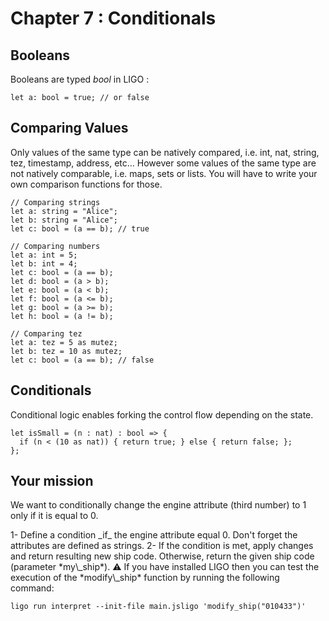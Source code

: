 # Chapter 7 : Conditionals

<dialog character="robot">[DROID-1242] INVALID CONDITIONAL INSTRUCTIONS. ERR %%$7834[[{23e3}]] PLEASE SPECIFY CONDITIONAL INSTRUCTIONS.</dialog>

## Booleans

Booleans are typed _bool_ in LIGO :

```
let a: bool = true; // or false
```

## Comparing Values

Only values of the same type can be natively compared, i.e. int, nat, string, tez, timestamp, address, etc... However some values of the same type are not natively comparable, i.e. maps, sets or lists. You will have to write your own comparison functions for those.

```
// Comparing strings
let a: string = "Alice";
let b: string = "Alice";
let c: bool = (a == b); // true

// Comparing numbers
let a: int = 5;
let b: int = 4;
let c: bool = (a == b);
let d: bool = (a > b);
let e: bool = (a < b);
let f: bool = (a <= b);
let g: bool = (a >= b);
let h: bool = (a != b);

// Comparing tez
let a: tez = 5 as mutez;
let b: tez = 10 as mutez;
let c: bool = (a == b); // false
```

## Conditionals

Conditional logic enables forking the control flow depending on the state.

```
let isSmall = (n : nat) : bool => {
  if (n < (10 as nat)) { return true; } else { return false; };
};
```

## Your mission

We want to conditionally change the engine attribute (third number) to 1 only if it is equal to 0.

<!-- prettier-ignore -->1- Define a condition _if_ the engine attribute equal 0. Don't forget the attributes are defined as strings.

<!-- prettier-ignore -->2- If the condition is met, apply changes and return resulting new ship code. Otherwise, return the given ship code (parameter *my\_ship*).

<!-- prettier-ignore -->⚠️ If you have installed LIGO then you can test the execution of the *modify\_ship* function by running the following command:

```
ligo run interpret --init-file main.jsligo 'modify_ship("010433")'
```
